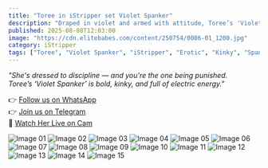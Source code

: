 ```yaml
---
title: "Toree in iStripper set Violet Spanker"
description: "Draped in violet and armed with attitude, Toree’s 'Violet Spanker' delivers a daring mix of tease, dominance, and playful rebellion."
published: 2025-08-08T12:03:00
image: "https://cdn.elitebabes.com/content/250754/0006-01_1200.jpg"
category: iStripper
tags: ["Toree", "Violet Spanker", "iStripper", "Erotic", "Kinky", "Spanking Fantasy"]
---
```


*"She's dressed to discipline — and you're the one being punished.  
Toree’s ‘Violet Spanker’ is bold, kinky, and full of electric energy."*

👉 [Follow us on WhatsApp](https://whatsapp.com/channel/0029VaMsUAp7tkjI8KcaRn10)  
👉 [Join us on Telegram](https://t.me/Xibabes)  
🔞 [Watch Her Live on Cam](https://redirecting-kappa.vercel.app/)  

![Image 01](https://cdn.elitebabes.com/content/250754/0006-01_1200.jpg)
![Image 02](https://cdn.elitebabes.com/content/250754/0006-02_1200.jpg)
![Image 03](https://cdn.elitebabes.com/content/250754/0006-03_1200.jpg)
![Image 04](https://cdn.elitebabes.com/content/250754/0006-04_1200.jpg)
![Image 05](https://cdn.elitebabes.com/content/250754/0006-05_1200.jpg)
![Image 06](https://cdn.elitebabes.com/content/250754/0006-06_1200.jpg)
![Image 07](https://cdn.elitebabes.com/content/250754/0006-07_1200.jpg)
![Image 08](https://cdn.elitebabes.com/content/250754/0006-08_1200.jpg)
![Image 09](https://cdn.elitebabes.com/content/250754/0006-09_1200.jpg)
![Image 10](https://cdn.elitebabes.com/content/250754/0006-10_1200.jpg)
![Image 11](https://cdn.elitebabes.com/content/250754/0006-11_1200.jpg)
![Image 12](https://cdn.elitebabes.com/content/250754/0006-12_1200.jpg)
![Image 13](https://cdn.elitebabes.com/content/250754/0006-13_1200.jpg)
![Image 14](https://cdn.elitebabes.com/content/250754/0006-14_1200.jpg)
![Image 15](https://cdn.elitebabes.com/content/250754/0006-15_1200.jpg)